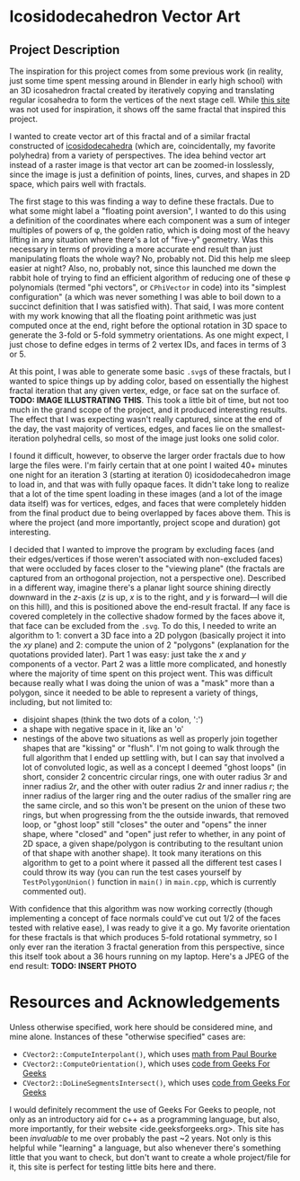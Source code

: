 # Icosidodecahedron Vector Art

## Project Description

The inspiration for this project comes from some previous work (in reality, just some time spent messing around in Blender in early high school) with an 3D icosahedron fractal created by iteratively copying and translating regular icosahedra to form the vertices of the next stage cell. While [this site](http://www.fractalnature.com/icosahedronfractal.html) was not used for inspiration, it shows off the same fractal that inspired this project.

I wanted to create vector art of this fractal and of a similar fractal constructed of [icosidodecahedra](https://en.wikipedia.org/wiki/Icosidodecahedron) (which are, coincidentally, my favorite polyhedra) from a variety of perspectives. The idea behind vector art instead of a raster image is that vector art can be zoomed-in losslessly, since the image is just a definition of points, lines, curves, and shapes in 2D space, which pairs well with fractals.

The first stage to this was finding a way to define these fractals. Due to what some might label a "floating point aversion", I wanted to do this using a definition of the coordinates where each component was a sum of integer multiples of powers of φ, the golden ratio, which is doing most of the heavy lifting in any situation where there's a lot of "five-y" geometry. Was this necessary in terms of providing a more accurate end result than just manipulating floats the whole way? No, probably not. Did this help me sleep easier at night? Also, no, probably not, since this launched me down the rabbit hole of trying to find an efficient algorithm of reducing one of these φ polynomials (termed "phi vectors", or `CPhiVector` in code) into its "simplest configuration" (a which was never something I was able to boil down to a succinct definition that I was satisfied with). That said, I was more content with my work knowing that all the floating point arithmetic was just computed once at the end, right before the optional rotation in 3D space to generate the 3-fold or 5-fold symmetry orientations. As one might expect, I just chose to define edges in terms of 2 vertex IDs, and faces in terms of 3 or 5.

At this point, I was able to generate some basic `.svg`s of these fractals, but I wanted to spice things up by adding color, based on essentially the highest fractal iteration that any given vertex, edge, or face sat on the surface of. **TODO: IMAGE ILLUSTRATING THIS**. This took a little bit of time, but not too much in the grand scope of the project, and it produced interesting results. The effect that I was expecting wasn't really captured, since at the end of the day, the vast majority of vertices, edges, and faces lie on the smallest-iteration polyhedral cells, so most of the image just looks one solid color.

I found it difficult, however, to observe the larger order fractals due to how large the files were. I'm fairly certain that at one point I waited 40+ minutes one night for an iteration 3 (starting at iteration 0) icosidodecahedron image to load in, and that was with fully opaque faces. It didn't take long to realize that a lot of the time spent loading in these images (and a lot of the image data itself) was for vertices, edges, and faces that were completely hidden from the final product due to being overlapped by faces above them. This is where the project (and more importantly, project scope and duration) got interesting.

I decided that I wanted to improve the program by excluding faces (and their edges/vertices if those weren't associated with non-excluded faces) that were occluded by faces closer to the "viewing plane" (the fractals are captured from an orthogonal projection, not a perspective one). Described in a different way, imagine there's a planar light source shining directly downward in the *z*-axis (*z* is up, *x* is to the right, and *y* is forward—I will die on this hill), and this is positioned above the end-result fractal. If any face is covered completely in the collective shadow formed by the faces above it, that face can be excluded from the `.svg`. To do this, I needed to write an algorithm to 1: convert a 3D face into a 2D polygon (basically project it into the *xy* plane) and 2: compute the union of 2 "polygons" (explanation for the quotations provided later). Part 1 was easy: just take the *x* and *y* components of a vector. Part 2 was a little more complicated, and honestly where the majority of time spent on this project went. This was difficult because really what I was doing the union of was a "mask" more than a polygon, since it needed to be able to represent a variety of things, including, but not limited to:
* disjoint shapes (think the two dots of a colon, ':')
* a shape with negative space in it, like an 'o'
* nestings of the above two situations
as well as properly join together shapes that are "kissing" or "flush". I'm not going to walk through the full algorithm that I ended up settling with, but I can say that involved a lot of convoluted logic, as well as a concept I deemed "ghost loops" (in short, consider 2 concentric circular rings, one with outer radius 3*r* and inner radius 2*r*, and the other with outer radius 2*r* and inner radius *r*; the inner radius of the larger ring and the outer radius of the smaller ring are the same circle, and so this won't be present on the union of these two rings, but when progressing from the the outside inwards, that removed loop, or "ghost loop" still "closes" the outer and "opens" the inner shape, where "closed" and "open" just refer to whether, in any point of 2D space, a given shape/polygon is contributing to the resultant union of that shape with another shape). It took many iterations on this algorithm to get to a point where it passed all the different test cases I could throw its way (you can run the test cases yourself by `TestPolygonUnion()` function in `main()` in `main.cpp`, which is currently commented out).

With confidence that this algorithm was now working correctly (though implementing a concept of face normals could've cut out 1/2 of the faces tested with relative ease), I was ready to give it a go. My favorite orientation for these fractals is that which produces 5-fold rotational symmetry, so I only ever ran the iteration 3 fractal generation from this perspective, since this itself took about a 36 hours running on my laptop. Here's a JPEG of the end result: **TODO: INSERT PHOTO**

# Resources and Acknowledgements

Unless otherwise specified, work here should be considered mine, and mine alone. Instances of these "otherwise specified" cases are:
* `CVector2::ComputeInterpolant()`, which uses [math from Paul Bourke](http://www-cs.ccny.cuny.edu/~wolberg/capstone/intersection/Intersection%20point%20of%20two%20lines.html)
* `CVector2::ComputeOrientation()`, which uses [code from Geeks For Geeks](https://www.geeksforgeeks.org/orientation-3-ordered-points/)
* `CVector2::DoLineSegmentsIntersect()`, which uses [code from Geeks For Geeks](https://www.geeksforgeeks.org/check-if-two-given-line-segments-intersect/)

I would definitely recomment the use of Geeks For Geeks to people, not only as an introductory aid for c++ as a programming language, but also, more importantly, for their website <ide.geeksforgeeks.org>. This site has been *invaluable* to me over probably the past ~2 years. Not only is this helpful while "learning" a language, but also whenever there's something little that you want to check, but don't want to create a whole project/file for it, this site is perfect for testing little bits here and there.
